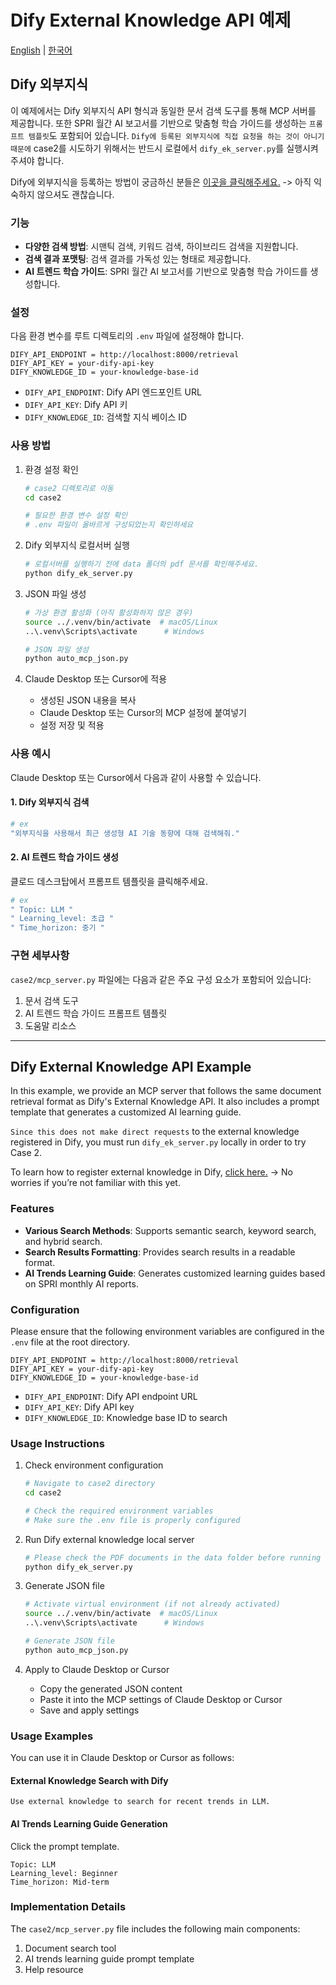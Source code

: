 # Dify External Knowledge API 예제

[English](#dify-external-knowledge-api-example) | [한국어](#dify-external-knowledge-api-예제-1)

## Dify 외부지식

이 예제에서는 Dify 외부지식 API 형식과 동일한 문서 검색 도구를 통해 MCP 서버를 제공합니다. 또한 SPRI 월간 AI 보고서를 기반으로 맞춤형 학습 가이드를 생성하는 `프롬프트 템플릿`도 포함되어 있습니다. `Dify에 등록된 외부지식에 직접 요청을 하는 것이 아니기 때문에` case2를 시도하기 위해서는 반드시 로컬에서 `dify_ek_server.py`를 실행시켜주셔야 합니다. 

Dify에 외부지식을 등록하는 방법이 궁금하신 분들은 [이곳을 클릭해주세요.](https://ballistic-hedgehog-95e.notion.site/How-to-register-External-Knowledge-in-Dify-1bfbeae069358056a878c60c82b4ad0d?pvs=4) -> 아직 익숙하지 않으셔도 괜찮습니다.

### 기능

- **다양한 검색 방법**: 시맨틱 검색, 키워드 검색, 하이브리드 검색을 지원합니다.
- **검색 결과 포맷팅**: 검색 결과를 가독성 있는 형태로 제공합니다.
- **AI 트렌드 학습 가이드**: SPRI 월간 AI 보고서를 기반으로 맞춤형 학습 가이드를 생성합니다.

### 설정

다음 환경 변수를 루트 디렉토리의 `.env` 파일에 설정해야 합니다.

```
DIFY_API_ENDPOINT = http://localhost:8000/retrieval
DIFY_API_KEY = your-dify-api-key
DIFY_KNOWLEDGE_ID = your-knowledge-base-id
```

- `DIFY_API_ENDPOINT`: Dify API 엔드포인트 URL
- `DIFY_API_KEY`: Dify API 키
- `DIFY_KNOWLEDGE_ID`: 검색할 지식 베이스 ID

### 사용 방법

1. 환경 설정 확인
   ```bash
   # case2 디렉토리로 이동
   cd case2
   
   # 필요한 환경 변수 설정 확인
   # .env 파일이 올바르게 구성되었는지 확인하세요
   ```

2. Dify 외부지식 로컬서버 실행
   ```bash
   # 로컬서버를 실행하기 전에 data 폴더의 pdf 문서를 확인해주세요.
   python dify_ek_server.py
   ```

3. JSON 파일 생성
   ```bash
   # 가상 환경 활성화 (아직 활성화하지 않은 경우)
   source ../.venv/bin/activate  # macOS/Linux
   ..\.venv\Scripts\activate      # Windows
   
   # JSON 파일 생성
   python auto_mcp_json.py
   ```

4. Claude Desktop 또는 Cursor에 적용
   - 생성된 JSON 내용을 복사
   - Claude Desktop 또는 Cursor의 MCP 설정에 붙여넣기
   - 설정 저장 및 적용

### 사용 예시

Claude Desktop 또는 Cursor에서 다음과 같이 사용할 수 있습니다.

#### 1. Dify 외부지식 검색
```bash
# ex
"외부지식을 사용해서 최근 생성형 AI 기술 동향에 대해 검색해줘."
```

#### 2. AI 트렌드 학습 가이드 생성
클로드 데스크탑에서 프롬프트 템플릿을 클릭해주세요.
```bash
# ex
" Topic: LLM "
" Learning_level: 초급 "
" Time_horizon: 중기 "
```

### 구현 세부사항

`case2/mcp_server.py` 파일에는 다음과 같은 주요 구성 요소가 포함되어 있습니다:

1. 문서 검색 도구
2. AI 트렌드 학습 가이드 프롬프트 템플릿
3. 도움말 리소스

---

## Dify External Knowledge API Example

In this example, we provide an MCP server that follows the same document retrieval format as Dify's External Knowledge API. It also includes a prompt template that generates a customized AI learning guide.

`Since this does not make direct requests` to the external knowledge registered in Dify, you must run `dify_ek_server.py` locally in order to try Case 2.

To learn how to register external knowledge in Dify, [click here.](https://ballistic-hedgehog-95e.notion.site/How-to-register-External-Knowledge-in-Dify-1bfbeae069358056a878c60c82b4ad0d)
-> No worries if you’re not familiar with this yet.

### Features

- **Various Search Methods**: Supports semantic search, keyword search, and hybrid search.
- **Search Results Formatting**: Provides search results in a readable format.
- **AI Trends Learning Guide**: Generates customized learning guides based on SPRI monthly AI reports.

### Configuration

Please ensure that the following environment variables are configured in the `.env` file at the root directory.

```
DIFY_API_ENDPOINT = http://localhost:8000/retrieval
DIFY_API_KEY = your-dify-api-key
DIFY_KNOWLEDGE_ID = your-knowledge-base-id
```

- `DIFY_API_ENDPOINT`: Dify API endpoint URL
- `DIFY_API_KEY`: Dify API key
- `DIFY_KNOWLEDGE_ID`: Knowledge base ID to search

### Usage Instructions

1. Check environment configuration
   ```bash
   # Navigate to case2 directory
   cd case2
   
   # Check the required environment variables
   # Make sure the .env file is properly configured
   ```

2. Run Dify external knowledge local server 
   ```bash
   # Please check the PDF documents in the data folder before running the local server.
   python dify_ek_server.py
   ```

3. Generate JSON file
   ```bash
   # Activate virtual environment (if not already activated)
   source ../.venv/bin/activate  # macOS/Linux
   ..\.venv\Scripts\activate      # Windows
   
   # Generate JSON file
   python auto_mcp_json.py
   ```

4. Apply to Claude Desktop or Cursor
   - Copy the generated JSON content
   - Paste it into the MCP settings of Claude Desktop or Cursor
   - Save and apply settings

### Usage Examples

You can use it in Claude Desktop or Cursor as follows:

#### External Knowledge Search with Dify
```
Use external knowledge to search for recent trends in LLM.
```

#### AI Trends Learning Guide Generation
Click the prompt template.
```
Topic: LLM  
Learning_level: Beginner  
Time_horizon: Mid-term  
```

### Implementation Details

The `case2/mcp_server.py` file includes the following main components:

1. Document search tool
2. AI trends learning guide prompt template
3. Help resource